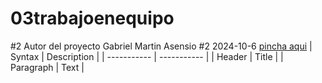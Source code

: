 # 03trabajoenequipo
#2 Autor del proyecto Gabriel Martin Asensio
#2 2024-10-6 
[pincha aqui](https://www.example.com)
| Syntax | Description |
| ----------- | ----------- |
| Header | Title |
| Paragraph | Text |
